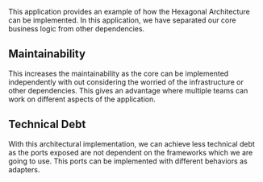 This application provides an example of how the Hexagonal Architecture can be implemented. In this application, we have
separated our core business logic from other dependencies.

Maintainability
----------------
This increases the maintainability as the core can be
implemented independently with out considering the worried of the infrastructure or other dependencies. This gives an
advantage where multiple teams can work on different aspects of the application.

Technical Debt
--------------
With this architectural implementation, we can achieve less technical debt as the ports exposed are not dependent on the
frameworks which we are going to use. This ports can be implemented with different behaviors as adapters.
